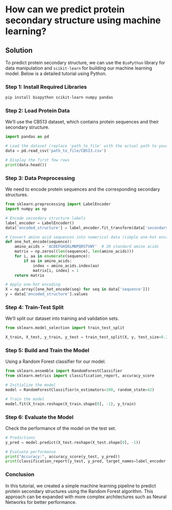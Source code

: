 # How can we predict protein secondary structure using machine learning?

## Solution

To predict protein secondary structure, we can use the `BioPython` library for data manipulation and `scikit-learn` for building our machine learning model. Below is a detailed tutorial using Python.

### Step 1: Install Required Libraries

```bash
pip install biopython scikit-learn numpy pandas
```

### Step 2: Load Protein Data

We’ll use the CB513 dataset, which contains protein sequences and their secondary structure.

```python
import pandas as pd

# Load the dataset (replace 'path_to_file' with the actual path to your dataset)
data = pd.read_csv('path_to_file/CB513.csv')

# Display the first few rows
print(data.head())
```

### Step 3: Data Preprocessing

We need to encode protein sequences and the corresponding secondary structures.

```python
from sklearn.preprocessing import LabelEncoder
import numpy as np

# Encode secondary structure labels
label_encoder = LabelEncoder()
data['encoded_structure'] = label_encoder.fit_transform(data['secondary_structure'])

# Convert amino acid sequences into numerical data (simple one-hot encoding)
def one_hot_encode(sequence):
    amino_acids = 'ACDEFGHIKLMNPQRSTVWY'  # 20 standard amino acids
    matrix = np.zeros((len(sequence), len(amino_acids)))
    for i, aa in enumerate(sequence):
        if aa in amino_acids:
            index = amino_acids.index(aa)
            matrix[i, index] = 1
    return matrix

# Apply one-hot encoding
X = np.array([one_hot_encode(seq) for seq in data['sequence']])
y = data['encoded_structure'].values
```

### Step 4: Train-Test Split

We’ll split our dataset into training and validation sets.

```python
from sklearn.model_selection import train_test_split

X_train, X_test, y_train, y_test = train_test_split(X, y, test_size=0.2, random_state=42)
```

### Step 5: Build and Train the Model

Using a Random Forest classifier for our model.

```python
from sklearn.ensemble import RandomForestClassifier
from sklearn.metrics import classification_report, accuracy_score

# Initialize the model
model = RandomForestClassifier(n_estimators=100, random_state=42)

# Train the model
model.fit(X_train.reshape(X_train.shape[0], -1), y_train)
```

### Step 6: Evaluate the Model

Check the performance of the model on the test set.

```python
# Predictions
y_pred = model.predict(X_test.reshape(X_test.shape[0], -1))

# Evaluate performance
print("Accuracy:", accuracy_score(y_test, y_pred))
print(classification_report(y_test, y_pred, target_names=label_encoder.classes_))
```

### Conclusion

In this tutorial, we created a simple machine learning pipeline to predict protein secondary structures using the Random Forest algorithm. This approach can be expanded with more complex architectures such as Neural Networks for better performance.